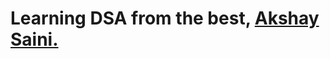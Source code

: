 # Learning DSA from the best, [Akshay Saini.](https://www.linkedin.com/in/akshaymarch7/?originalSubdomain=in)